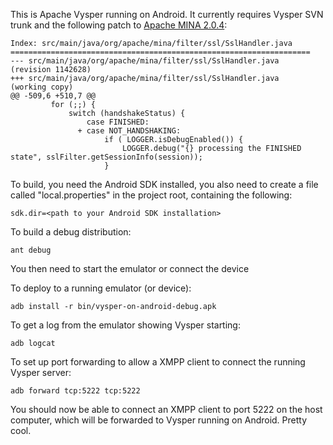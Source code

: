 This is Apache Vysper running on Android. It currently requires Vysper SVN trunk and the following patch to [Apache MINA 2.0.4](http://svn.apache.org/repos/asf/mina/branches/2.0.4/):

    Index: src/main/java/org/apache/mina/filter/ssl/SslHandler.java 
    =================================================================== 
    --- src/main/java/org/apache/mina/filter/ssl/SslHandler.java	(revision 1142628) 
    +++ src/main/java/org/apache/mina/filter/ssl/SslHandler.java	(working copy) 
    @@ -509,6 +510,7 @@ 
             for (;;) { 
                 switch (handshakeStatus) { 
                     case FINISHED: 
                   + case NOT_HANDSHAKING: 
                         if ( LOGGER.isDebugEnabled()) { 
                             LOGGER.debug("{} processing the FINISHED state", sslFilter.getSessionInfo(session)); 
                         } 
                      
To build, you need the Android SDK installed, you also need to create a file called "local.properties" in the project root, containing the following:

    sdk.dir=<path to your Android SDK installation>

To build a debug distribution:

    ant debug

You then need to start the emulator or connect the device 

To deploy to a running emulator (or device):

    adb install -r bin/vysper-on-android-debug.apk

To get a log from the emulator showing Vysper starting:

    adb logcat

To set up port forwarding to allow a XMPP client to connect the running Vysper server:

    adb forward tcp:5222 tcp:5222

You should now be able to connect an XMPP client to port 5222 on the host computer, which will be forwarded to Vysper running on Android. Pretty cool.